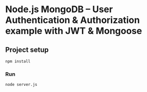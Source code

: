 # Node.js MongoDB – User Authentication & Authorization example with JWT & Mongoose

## Project setup

```
npm install
```

### Run

```
node server.js
```
